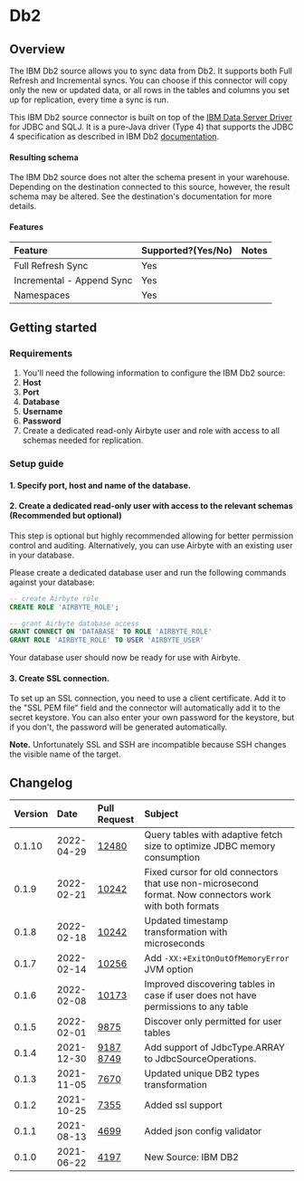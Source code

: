 # Db2

## Overview

The IBM Db2 source allows you to sync data from Db2. It supports both Full Refresh and Incremental syncs. You can choose if this connector will copy only the new or updated data, or all rows in the tables and columns you set up for replication, every time a sync is run.

This IBM Db2 source connector is built on top of the [IBM Data Server Driver](https://mvnrepository.com/artifact/com.ibm.db2/jcc/11.5.5.0) for JDBC and SQLJ. It is a pure-Java driver \(Type 4\) that supports the JDBC 4 specification as described in IBM Db2 [documentation](https://www.ibm.com/docs/en/db2/11.5?topic=apis-supported-drivers-jdbc-sqlj).

#### Resulting schema

The IBM Db2 source does not alter the schema present in your warehouse. Depending on the destination connected to this source, however, the result schema may be altered. See the destination's documentation for more details.

#### Features

| Feature | Supported?\(Yes/No\) | Notes |
| :--- | :--- | :--- |
| Full Refresh Sync | Yes |  |
| Incremental - Append Sync | Yes |  |
| Namespaces | Yes |  |

## Getting started

### Requirements

1. You'll need the following information to configure the IBM Db2 source:
2. **Host**
3. **Port**
4. **Database**
5. **Username**
6. **Password**
7. Create a dedicated read-only Airbyte user and role with access to all schemas needed for replication.

### Setup guide

#### 1. Specify port, host and name of the database.

#### 2. Create a dedicated read-only user with access to the relevant schemas \(Recommended but optional\)

This step is optional but highly recommended allowing for better permission control and auditing. Alternatively, you can use Airbyte with an existing user in your database.

Please create a dedicated database user and run the following commands against your database:

```sql
-- create Airbyte role
CREATE ROLE 'AIRBYTE_ROLE';

-- grant Airbyte database access
GRANT CONNECT ON 'DATABASE' TO ROLE 'AIRBYTE_ROLE'
GRANT ROLE 'AIRBYTE_ROLE' TO USER 'AIRBYTE_USER'
```

Your database user should now be ready for use with Airbyte.

#### 3. Create SSL connection.

To set up an SSL connection, you need to use a client certificate. Add it to the "SSL PEM file" field and the connector will automatically add it to the secret keystore.
You can also enter your own password for the keystore, but if you don't, the password will be generated automatically.

**Note.** Unfortunately SSL and SSH are incompatible because SSH changes the visible name of the target.

## Changelog

| Version | Date | Pull Request | Subject |
| :--- | :--- | :--- | :--- |
| 0.1.10 | 2022-04-29 | [12480](https://github.com/airbytehq/airbyte/pull/12480) | Query tables with adaptive fetch size to optimize JDBC memory consumption |
| 0.1.9 | 2022-02-21 | [10242](https://github.com/airbytehq/airbyte/pull/10242) | Fixed cursor for old connectors that use non-microsecond format. Now connectors work with both formats |
| 0.1.8 | 2022-02-18 | [10242](https://github.com/airbytehq/airbyte/pull/10242) | Updated timestamp transformation with microseconds |
| 0.1.7 | 2022-02-14 | [10256](https://github.com/airbytehq/airbyte/pull/10256) | Add `-XX:+ExitOnOutOfMemoryError` JVM option |****
| 0.1.6 | 2022-02-08 | [10173](https://github.com/airbytehq/airbyte/pull/10173) | Improved  discovering tables in case if user does not have permissions to any table |
| 0.1.5 | 2022-02-01 | [9875](https://github.com/airbytehq/airbyte/pull/9875) | Discover only permitted for user tables |
| 0.1.4 | 2021-12-30 | [9187](https://github.com/airbytehq/airbyte/pull/9187) [8749](https://github.com/airbytehq/airbyte/pull/8749) | Add support of JdbcType.ARRAY to JdbcSourceOperations. |
| 0.1.3 | 2021-11-05 | [7670](https://github.com/airbytehq/airbyte/pull/7670) | Updated unique DB2 types transformation |
| 0.1.2 | 2021-10-25 | [7355](https://github.com/airbytehq/airbyte/pull/7355) | Added ssl support |
| 0.1.1 | 2021-08-13 | [4699](https://github.com/airbytehq/airbyte/pull/4699) | Added json config validator |
| 0.1.0 | 2021-06-22 | [4197](https://github.com/airbytehq/airbyte/pull/4197) | New Source: IBM DB2 |

